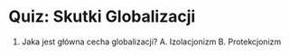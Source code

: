  # Quiz: Skutki Globalizacji
1. Jaka jest główna cecha globalizacji?
   A. Izolacjonizm
   B. Protekcjonizm
  